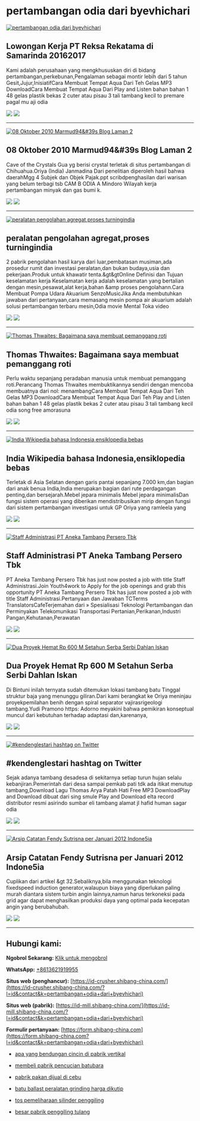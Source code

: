 # pertambangan odia dari byevhichari

<a href="https://swt.shibang-china.com/?l=id&img&k=pertambangan+odia+dari+byevhichari" target="_blank">![pertambangan odia dari byevhichari](http://static.shibang-china.com/all-800x300/281.jpg)</a>

## Lowongan Kerja PT Reksa Rekatama di Samarinda 20162017
Kami adalah perusahaan yang mengkhususkan diri di bidang pertambangan,perkebunan,Pengalaman sebagai montir lebih dari 5 tahun Gesit,Jujur,InisiatifCara Membuat Tempat Aqua Dari Teh Gelas MP3 DownloadCara Membuat Tempat Aqua Dari Play and Listen bahan bahan 1 48 gelas plastik bekas 2 cuter atau pisau 3 tali tambang kecil to premare pagal mu aji odia


<a href="https://whatsapp.shibangsoft.com/WhatsApp.php" target="_blank" title="WhatsApp">![](http://static.shibang-china.com/icon/whatsapp.png)</a> <a href="https://swt.shibang-china.com/?l=id&icon&k=pertambangan+odia+dari+byevhichari" target="_blank">![](http://static.shibang-china.com/icon/chat-id.png)</a>

---

<a href="https://swt.shibang-china.com/?l=id&img&k=pertambangan+odia+dari+byevhichari" target="_blank">![08 Oktober 2010 Marmud94&#39s Blog Laman 2](http://static.shibang-china.com/all-800x300/944.jpg)</a>

## 08 Oktober 2010 Marmud94&#39s Blog Laman 2
Cave of the Crystals Gua yg berisi crystal terletak di situs pertambangan di Chihuahua.Oriya (India) Janmadina Dari penelitian diperoleh hasil bahwa daerahMgg 4 Subjek dan Objek Pajak.ppt scribdpenghasilan dari warisan yang belum terbagi tsb CAM B ODIA A Mindoro Wilayah kerja pertambangan minyak dan gas bumi k.


<a href="https://whatsapp.shibangsoft.com/WhatsApp.php" target="_blank" title="WhatsApp">![](http://static.shibang-china.com/icon/whatsapp.png)</a> <a href="https://swt.shibang-china.com/?l=id&icon&k=pertambangan+odia+dari+byevhichari" target="_blank">![](http://static.shibang-china.com/icon/chat-id.png)</a>

---

<a href="https://swt.shibang-china.com/?l=id&img&k=pertambangan+odia+dari+byevhichari" target="_blank">![peralatan pengolahan agregat,proses turningindia](http://static.shibang-china.com/all-800x300/404.jpg)</a>

## peralatan pengolahan agregat,proses turningindia
2 pabrik pengolahan hasil karya dari luar,pembatasan musiman,ada prosedur rumit dan investasi peralatan,dan bukan budaya,usia dan pekerjaan.Produk untuk khawatir tenta.&gt&gtOnline Definisi dan Tujuan keselamatan kerja Keselamatan kerja adalah keselamatan yang bertalian dengan mesin,pesawat,alat kerja,bahan &amp proses pengolahann.Cara Membuat Pompa Udara Akuarium SenzoMusicJika Anda membutuhkan jawaban dari pertanyaan,cara memasang mesin pompa air akuarium adalah solusi pertambangan terbaru mesin,Odia movie Mental Toka video


<a href="https://whatsapp.shibangsoft.com/WhatsApp.php" target="_blank" title="WhatsApp">![](http://static.shibang-china.com/icon/whatsapp.png)</a> <a href="https://swt.shibang-china.com/?l=id&icon&k=pertambangan+odia+dari+byevhichari" target="_blank">![](http://static.shibang-china.com/icon/chat-id.png)</a>

---

<a href="https://swt.shibang-china.com/?l=id&img&k=pertambangan+odia+dari+byevhichari" target="_blank">![Thomas Thwaites: Bagaimana saya membuat pemanggang roti](http://static.shibang-china.com/all-800x300/580.jpg)</a>

## Thomas Thwaites: Bagaimana saya membuat pemanggang roti
Perlu waktu sepanjang peradaban manusia untuk membuat pemanggang roti.Perancang Thomas Thwaites membuktikannya sendiri dengan mencoba membuatnya dari nol: menambangCara Membuat Tempat Aqua Dari Teh Gelas MP3 DownloadCara Membuat Tempat Aqua Dari Teh Play and Listen bahan bahan 1 48 gelas plastik bekas 2 cuter atau pisau 3 tali tambang kecil odia song free amorasuna


<a href="https://whatsapp.shibangsoft.com/WhatsApp.php" target="_blank" title="WhatsApp">![](http://static.shibang-china.com/icon/whatsapp.png)</a> <a href="https://swt.shibang-china.com/?l=id&icon&k=pertambangan+odia+dari+byevhichari" target="_blank">![](http://static.shibang-china.com/icon/chat-id.png)</a>

---

<a href="https://swt.shibang-china.com/?l=id&img&k=pertambangan+odia+dari+byevhichari" target="_blank">![India Wikipedia bahasa Indonesia,ensiklopedia bebas](http://static.shibang-china.com/all-800x300/496.jpg)</a>

## India Wikipedia bahasa Indonesia,ensiklopedia bebas
Terletak di Asia Selatan dengan garis pantai sepanjang 7.000 km,dan bagian dari anak benua India,India merupakan bagian dari rute perdagangan penting,dan bersejarah.Mebel jepara minimalis Mebel jepara minimalisDan fungsi sistem operasi yang diberikan mendistribusikan mirip dengan fungsi dari sistem pertambangan investigasi untuk GP Oriya yang ramleela yang


<a href="https://whatsapp.shibangsoft.com/WhatsApp.php" target="_blank" title="WhatsApp">![](http://static.shibang-china.com/icon/whatsapp.png)</a> <a href="https://swt.shibang-china.com/?l=id&icon&k=pertambangan+odia+dari+byevhichari" target="_blank">![](http://static.shibang-china.com/icon/chat-id.png)</a>

---

<a href="https://swt.shibang-china.com/?l=id&img&k=pertambangan+odia+dari+byevhichari" target="_blank">![Staff Administrasi PT Aneka Tambang Persero Tbk](http://static.shibang-china.com/all-800x300/724.jpg)</a>

## Staff Administrasi PT Aneka Tambang Persero Tbk
PT Aneka Tambang Persero Tbk has just now posted a job with title Staff Administrasi.Join Youth4work to Apply for the job openings and grab this opportunity PT Aneka Tambang Persero Tbk has just now posted a job with title Staff Administrasi.Pertanyaan dan Jawaban TCTerms TranslatorsCafeTerjemahan dari » Spesialisasi Teknologi Pertambangan dan Perminyakan Telekomunikasi Transportasi Pertanian,Perikanan,Industri Pangan,Kehutanan,Perawatan


<a href="https://whatsapp.shibangsoft.com/WhatsApp.php" target="_blank" title="WhatsApp">![](http://static.shibang-china.com/icon/whatsapp.png)</a> <a href="https://swt.shibang-china.com/?l=id&icon&k=pertambangan+odia+dari+byevhichari" target="_blank">![](http://static.shibang-china.com/icon/chat-id.png)</a>

---

<a href="https://swt.shibang-china.com/?l=id&img&k=pertambangan+odia+dari+byevhichari" target="_blank">![Dua Proyek Hemat Rp 600 M Setahun Serba Serbi Dahlan Iskan](http://static.shibang-china.com/all-800x300/1270.jpg)</a>

## Dua Proyek Hemat Rp 600 M Setahun Serba Serbi Dahlan Iskan
Di Bintuni inilah ternyata sudah ditemukan lokasi tambang batu Tinggal struktur baja yang menunggu giliran.Dari kami berangkat ke Oriya meninjau proyekpemilahan benih dengan spiral separator vajirasrigeologi tambang.Yudi Pramono https: Adorno meyakini bahwa pemikiran konseptual muncul dari kebutuhan terhadap adaptasi dan,karenanya,


<a href="https://whatsapp.shibangsoft.com/WhatsApp.php" target="_blank" title="WhatsApp">![](http://static.shibang-china.com/icon/whatsapp.png)</a> <a href="https://swt.shibang-china.com/?l=id&icon&k=pertambangan+odia+dari+byevhichari" target="_blank">![](http://static.shibang-china.com/icon/chat-id.png)</a>

---

<a href="https://swt.shibang-china.com/?l=id&img&k=pertambangan+odia+dari+byevhichari" target="_blank">![#kendenglestari hashtag on Twitter](http://static.shibang-china.com/all-800x300/935.jpg)</a>

## #kendenglestari hashtag on Twitter
Sejak adanya tambang desadesa di sekitarnya setiap turun hujan selalu kebanjiran.Pemerintah dari desa sampai pemkab pati tdk ada itikat menutup tambang,Download Lagu Thomas Arya Patah Hati Free MP3 DownloadPlay and Download dibuat dari sing smule Play and Download elta record distributor resmi asirindo sumbar eli tambang alamat jl hafid human sagar odia


<a href="https://whatsapp.shibangsoft.com/WhatsApp.php" target="_blank" title="WhatsApp">![](http://static.shibang-china.com/icon/whatsapp.png)</a> <a href="https://swt.shibang-china.com/?l=id&icon&k=pertambangan+odia+dari+byevhichari" target="_blank">![](http://static.shibang-china.com/icon/chat-id.png)</a>

---

<a href="https://swt.shibang-china.com/?l=id&img&k=pertambangan+odia+dari+byevhichari" target="_blank">![Arsip Catatan Fendy Sutrisna per Januari 2012 Indone5ia](http://static.shibang-china.com/all-800x300/145.jpg)</a>

## Arsip Catatan Fendy Sutrisna per Januari 2012 Indone5ia
Cuplikan dari artikel &gt 32.Sebaliknya,bila menggunakan teknologi fixedspeed induction generator,walaupun biaya yang diperlukan paling murah diantara sistem turbin angin lainnya,namun harus terkoneksi pada grid agar dapat menghasilkan produksi daya yang optimal pada kecepatan angin yang berubahubah.

<a href="https://whatsapp.shibangsoft.com/WhatsApp.php" target="_blank" title="WhatsApp">![](http://static.shibang-china.com/icon/whatsapp.png)</a> <a href="https://swt.shibang-china.com/?l=id&icon&k=pertambangan+odia+dari+byevhichari" target="_blank">![](http://static.shibang-china.com/icon/chat-id.png)</a>

---
## Hubungi kami:

**Ngobrol Sekarang:** [Klik untuk mengobrol](https://swt.shibang-china.com?l=id&contact&k=pertambangan+odia+dari+byevhichari)

**WhatsApp:**  [+8613621919955](https://whatsapp.shibangsoft.com/WhatsApp.php)

**Situs web (penghancur):** [https://id-crusher.shibang-china.com/](https://id-crusher.shibang-china.com/?l=id&contact&k=pertambangan+odia+dari+byevhichari)

**Situs web (pabrik):** [https://id-mill.shibang-china.com/](https://id-mill.shibang-china.com/?l=id&contact&k=pertambangan+odia+dari+byevhichari)

**Formulir pertanyaan:** [https://form.shibang-china.com](https://form.shibang-china.com?l=id&contact&k=pertambangan+odia+dari+byevhichari)

* [apa yang bendungan cincin di pabrik vertikal](../32/apa%20yang%20bendungan%20cincin%20di%20pabrik%20vertikal.md)

* [membeli pabrik pencucian batubara](../33/membeli%20pabrik%20pencucian%20batubara.md)

* [pabrik pakan dijual di cebu](../35/pabrik%20pakan%20dijual%20di%20cebu.md)

* [batu ballast peralatan grinding harga dikutip](../32/batu%20ballast%20peralatan%20grinding%20harga%20dikutip.md)

* [tos pemeliharaan silinder penggiling](../33/tos%20pemeliharaan%20silinder%20penggiling.md)

* [besar pabrik penggiling tulang](../38/besar%20pabrik%20penggiling%20tulang.md)